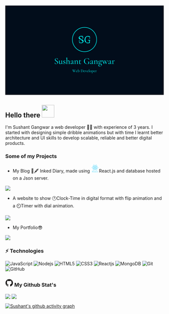 [![Header](https://raw.githubusercontent.com/sushantgwr87/sushantgwr87/main/readme_header.png "Header")](https://sushantgangwar.netlify.app/)

## Hello there <img src="https://stickers.giphy.com/stickers/hello-wave-hand/gM5qFksULw54NMWyry/giphy.gif" width="40" height="40" />

I'm Sushant Gangwar a web developer 🧑‍💻 with experience of 3 years. I started with designing simple dribble animations but with time I learnt better architecture and UI skills to develop scalable, reliable and better digital products.

### Some of my Projects
- My Blog 📜🖋️ Inked Diary, made using <img src="https://raw.githubusercontent.com/devicons/devicon/master/icons/react/react-original-wordmark.svg" alt="react" width="25" height="25" />React.js and database hosted on a Json server.
<a href="https://github.com/sushantgwr87/Inked-Diary">
  <img align="center" src="https://github-readme-stats.vercel.app/api/pin/?username=sushantgwr87&repo=Inked-Diary&theme=midnight-purple" />
</a>

- A website to show 🕐Clock-Time in digital format with flip animation and a ⏲️Timer with dial animation.
<a href="https://github.com/sushantgwr87/Clock-Timer">
  <img align="center" src="https://github-readme-stats.vercel.app/api/pin/?username=sushantgwr87&repo=Clock-Timer&theme=midnight-purple" />
</a>

- My Portfolio😎 
<a href="https://github.com/sushantgwr87/portfolio">
  <img align="center" src="https://github-readme-stats.vercel.app/api/pin/?username=sushantgwr87&repo=portfolio&theme=midnight-purple" />
</a>

### ⚡ Technologies

![JavaScript](https://img.shields.io/badge/-JavaScript-141414?style=flat-square&logo=javascript)
![Nodejs](https://img.shields.io/badge/-Nodejs-202020?style=flat-square&logo=Node.js)
![HTML5](https://img.shields.io/badge/-HTML5-E34F26?style=flat-square&logo=html5&logoColor=white)
![CSS3](https://img.shields.io/badge/-CSS3-1572B6?style=flat-square&logo=css3)
![Reactjs](https://img.shields.io/badge/-Reactjs-141414?style=flat-square&logo=react)
![MongoDB](https://img.shields.io/badge/-MongoDB-202020?style=flat-square&logo=mongodb)
![Git](https://img.shields.io/badge/-Git-black?style=flat-square&logo=git)
![GitHub](https://img.shields.io/badge/-GitHub-181717?style=flat-square&logo=github)

### <img src="https://raw.githubusercontent.com/devicons/devicon/master/icons/github/github-original.svg" alt="react" width="25" height="25" /> My Github Stat's
<p align="left">
  <img align="center" src="https://github-readme-stats.vercel.app/api?username=sushantgwr87&show_icons=true&theme=midnight-purple" />
  <img align="center" src="https://github-readme-stats.vercel.app/api/top-langs/?username=sushantgwr87&theme=midnight-purple" />
</p>

[![Sushant's github activity graph](https://activity-graph.herokuapp.com/graph?username=sushantgwr87&theme=react-dark)](https://github.com/sushantgwr87)
